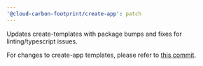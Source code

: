 ```yaml
---
'@cloud-carbon-footprint/create-app': patch
---
```


Updates create-templates with package bumps and fixes for linting/typescript issues. 

For changes to create-app templates, please refer to [this commit](https://github.com/cloud-carbon-footprint/cloud-carbon-footprint/commit/8fd171edb91cee5262c9d4d3a09fae6b7c265110). 
